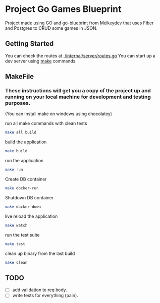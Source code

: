 # Project Go Games Blueprint
Project made using GO and [go-blueprint](https://github.com/Melkeydev/go-blueprint) from [Melkeydev](https://github.com/Melkeydev) that uses Fiber and Postgres to CRUD some games in JSON.

## Getting Started
You can check the routes at [./internal/server/routes.go](./internal/server/routes.go)
You can start up a dev server using [make](#makefile) commands

## MakeFile
### These instructions will get you a copy of the project up and running on your local machine for development and testing purposes.

(You can install make on windows using chocolatey)


run all make commands with clean tests
```bash
make all build
```

build the application
```bash
make build
```

run the application
```bash
make run
```

Create DB container
```bash
make docker-run
```

Shutdown DB container
```bash
make docker-down
```

live reload the application
```bash
make watch
```

run the test suite
```bash
make test
```

clean up binary from the last build
```bash
make clean
```


## TODO
- [ ] add validation to req body.
- [ ] write tests for everything (pain).